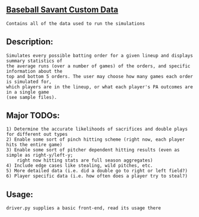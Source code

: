 ## [Baseball Savant Custom Data](https://baseballsavant.mlb.com/leaderboard/custom?year=2021&type=batter&filter=&sort=0&sortDir=desc&min=50&selections=b_total_pa,b_single,b_double,b_triple,b_home_run,b_strikeout,b_walk,on_base_percent,on_base_plus_slg,b_catcher_interf,b_hit_by_pitch,b_out_fly,b_out_ground,b_out_line_drive,b_out_popup,r_caught_stealing_2b,r_caught_stealing_3b,r_caught_stealing_home,r_stolen_base_2b,r_stolen_base_3b,r_stolen_base_home,woba,pull_percent,straightaway_percent,opposite_percent,&chart=false&x=b_total_pa&y=b_total_pa&r=no&chartType=beeswarm)
    Contains all of the data used to run the simulations

## Description:
    Simulates every possible batting order for a given lineup and displays summary statistics of
    the average runs (over a number of games) of the orders, and specific information about the
    top and bottom 5 orders. The user may choose how many games each order is simulated for,
    which players are in the lineup, or what each player's PA outcomes are in a single game
    (see sample files).

## Major TODOs:
    1) Determine the accurate likelihoods of sacrifices and double plays for different out types
    2) Enable some sort of pinch hitting scheme (right now, each player hits the entire game)
    3) Enable some sort of pitcher dependent hitting results (even as simple as right-y/left-y;
        right now hitting stats are full season aggregates)
    4) Include edge cases like stealing, wild pitches, etc.
    5) More detailed data (i.e. did a double go to right or left field?)
    6) Player specific data (i.e. how often does a player try to steal?)

## Usage:
    driver.py supplies a basic front-end, read its usage there
